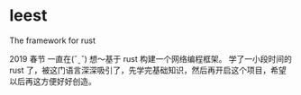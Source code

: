 # leest
The framework for rust

2019 春节 一直在(ˇˍˇ) 想～基于 rust 构建一个网络编程框架。
学了一小段时间的 rust 了，被这门语言深深吸引了，先学完基础知识，然后再开启这个项目，希望以后再这方便好好创造。
